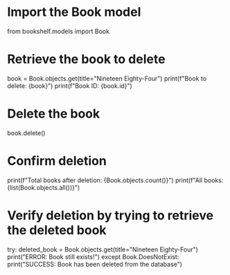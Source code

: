 # Import the Book model
from bookshelf.models import Book

# Retrieve the book to delete
book = Book.objects.get(title="Nineteen Eighty-Four")
print(f"Book to delete: {book}")
print(f"Book ID: {book.id}")

# Delete the book
book.delete()

# Confirm deletion
print(f"Total books after deletion: {Book.objects.count()}")
print(f"All books: {list(Book.objects.all())}")

# Verify deletion by trying to retrieve the deleted book
try:
    deleted_book = Book.objects.get(title="Nineteen Eighty-Four")
    print("ERROR: Book still exists!")
except Book.DoesNotExist:
    print("SUCCESS: Book has been deleted from the database")